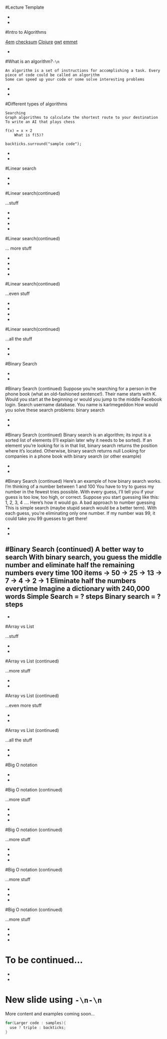 #Lecture Template



-
-
#Intro to Algorithms

[4em](https://www.w3schools.com/CSSref/css_units.asp) [checksum](https://en.wikipedia.org/wiki/Checksum) [Clojure](https://clojure.org/) [gwt](http://www.gwtproject.org/) [emmet](http://emmet.io/)

-
#What is an algorithm?`-\n`

	An algorithm is a set of instructions for accomplishing a task. Every piece of code could be called an algorithm 
	Some can speed up your code or some solve interesting problems 

-
-

#Different types of algorithms

	Searching
	Graph algorithms to calculate the shortest route to your destination 
	To write an AI that plays chess

	f(x) = x × 2
		What is f(5)?

`backticks.surround("sample code");`


-
-
#Linear search
	


-
-
#Linear search(continued)
	
...stuff

-
-

-
-
#Linear search(continued)
	
... more stuff

-
-

-
-
#Linear search(continued)
	
...even stuff

-
-

-
-
#Linear search(continued)
	
...all the stuff

-
-
#Binary Search

-
-
#Binary Search (continued)
Suppose you’re searching for a person in the phone book (what an old-fashioned sentence!). Their name starts with K.
    Would you start at the beginning or would you jump to the middle
    Facebook login. 
        Search username database.
        You name is karlmegeddon
    How would you solve these search problems: binary search

-
-
#Binary Search (continued)
Binary search is an algorithm; its input is a sorted list of elements (I’ll explain later why it needs to be sorted). If an element you’re looking for is in that list, binary search returns the position where it’s located. Otherwise, binary search returns null
    Looking for companies in a phone book with binary search (or other example)

-
-
#Binary Search (continued)
Here’s an example of how binary search works. I’m thinking of a number between 1 and 100
    You have to try to guess my number in the fewest tries possible. With every guess, I’ll tell you if your guess is too low, too high, or correct.
    Suppose you start guessing like this: 1, 2, 3, 4 .... Here’s how it would go.
    A bad approach to number guessing
    This is simple search (maybe stupid search would be a better term). With each guess, you’re eliminating only one number. If my number was 99, it could take you 99 guesses to get there!

-
-
#Binary Search (continued)
    A better way to search
        With binary search, you guess the middle number and eliminate half the remaining numbers every time
        100 items -> 50 -> 25 -> 13 -> 7 -> 4 -> 2 -> 1
            Eliminate half the numbers everytime
        Imagine a dictionary with 240,000 words
            Simple Search = ? steps
            Binary search = ? steps
-
-
#Array vs List
	
...stuff

-
-
#Array vs List (continued)
	
...more stuff

-
-
#Array vs List (continued)
	
...even more stuff

-
-
#Array vs List (continued)
	
...all the stuff


-
-
#Big O notation



-
-
#Big O notation (continued)
	
...more stuff


-
-
-
#Big O notation (continued)
	
...more stuff


-
-
-
#Big O notation (continued)
	
...more stuff


-
-
-
#Big O notation (continued)
	
...more stuff


-
-
-
# To be continued...
	
-
-
# New slide using `-\n-\n`

More content and examples coming soon...

```Java
for(Larger code : samples){
  use ? triple : backticks;
}
```

